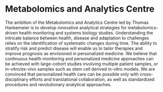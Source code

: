 # Metabolomics and Analytics Centre

The ambition of the Metabolomics and Analytics Centre led by Thomas Hankemeier is to develop innovative analytical strategies for metabolomics-driven health monitoring and systems biology studies. Understanding the intricate balance between health, disease and adaptation to challenges relies on the identification of systematic changes during time. The ability to stratify risk and predict disease will enable us to tailor therapies and improve prognosis as envisioned in personalized medicine. We believe that continuous health monitoring and personalized medicine approaches can be achieved with large-cohort studies involving multiple patient samples, or in-vitro/ex-vivo samples such as stem cell derived in-vitro models. We are convinced that personalized health care can be possible only with cross-disciplinary efforts and translational collaboration, as well as standardized procedures and revolutionary analytical approaches.